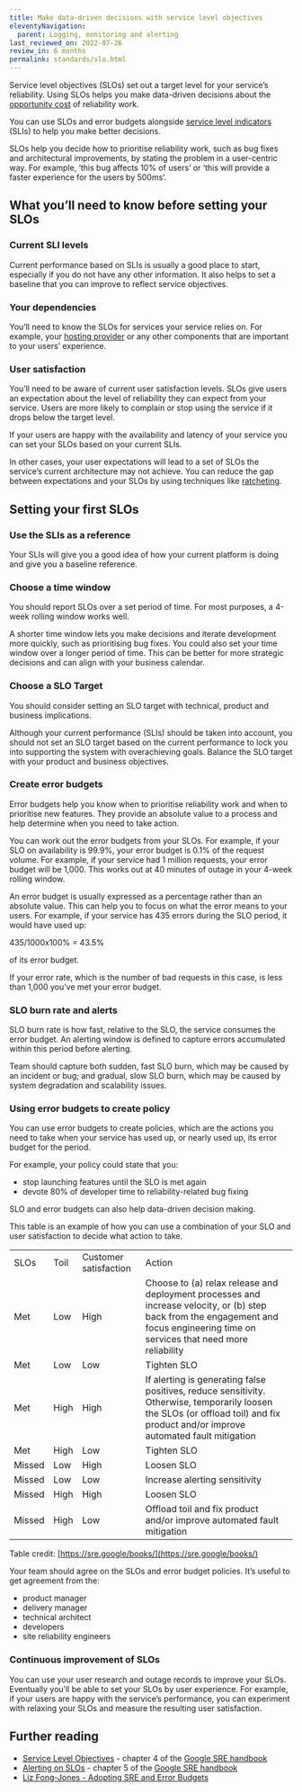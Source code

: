 ```yaml
---
title: Make data-driven decisions with service level objectives
eleventyNavigation:
  parent: Logging, monitoring and alerting
last_reviewed_on: 2022-07-26
review_in: 6 months
permalink: standards/slo.html
---
```


Service level objectives (SLOs) set out a target level for your service’s reliability. Using SLOs helps you make data-driven decisions about the [opportunity cost](https://www.investopedia.com/terms/o/opportunitycost.asp) of reliability work.

You can use SLOs and error budgets alongside [service level indicators](/standards/slis.html) (SLIs) to help you make better decisions.

SLOs help you decide how to prioritise reliability work, such as bug fixes and architectural improvements, by stating the problem in a user-centric way. For example, ‘this bug affects 10% of users’ or ‘this will provide a faster experience for the users by 500ms’.

## What you’ll need to know before setting your SLOs

### Current SLI levels

Current performance based on SLIs is usually a good place to start, especially if you do not have any other information. It also helps to set a baseline that you can improve to reflect service objectives.

### Your dependencies

You’ll need to know the SLOs for services your service relies on. For example, your [hosting provider](/standards/hosting.html) or any other components that are important to your users’ experience.

### User satisfaction

You’ll need to be aware of current user satisfaction levels. SLOs give users an expectation about the level of reliability they can expect from your service. Users are more likely to complain or stop using the service if it drops below the target level.

If your users are happy with the availability and latency of your service you can set your SLOs based on your current SLIs.

In other cases, your user expectations will lead to a set of SLOs the service’s current architecture may not achieve. You can reduce the gap between expectations and your SLOs by using techniques like [ratcheting](https://martinfowler.com/articles/useOfMetrics.html#MetricsAsARatchet).

## Setting your first SLOs

### Use the SLIs as a reference

Your SLIs will give you a good idea of how your current platform is doing and give you a baseline reference.


### Choose a time window

You should report SLOs over a set period of time. For most purposes, a 4-week rolling window works well.

A shorter time window lets you make decisions and iterate development more quickly, such as prioritising bug fixes. You could also set your time window over a longer period of time. This can be better for more strategic decisions and can align with your business calendar.

### Choose a SLO Target

You should consider setting an SLO target with technical, product and business implications.

Although your current performance (SLIs) should be taken into account, you should not set an SLO target based on the current performance to lock you into supporting the system with overachieving goals. Balance the SLO target with your product and business objectives.

### Create error budgets

Error budgets help you know when to prioritise reliability work and when to prioritise new features. They provide an absolute value to a process and help determine when you need to take action.

You can work out the error budgets from your SLOs. For example, if your SLO on availability is 99.9%, your error budget is 0.1% of the request volume. For example, if your service had 1 million requests, your error budget will be 1,000. This works out at 40 minutes of outage in your 4-week rolling window.

An error budget is usually expressed as a percentage rather than an absolute value. This can help you to focus on what the error means to your users. For example, if your service has 435 errors during the SLO period, it would have used up:

435/1000x100% = 43.5%

of its error budget.

If your error rate, which is the number of bad requests in this case, is less than 1,000 you’ve met your error budget.


### SLO burn rate and alerts

SLO burn rate is how fast, relative to the SLO, the service consumes the error budget.  An alerting window is defined to capture errors accumulated within this period before alerting.

Team should capture both sudden, fast SLO burn, which may be caused by an incident or bug; and gradual, slow SLO burn, which may be caused by system degradation and scalability issues.

### Using error budgets to create policy

You can use error budgets to create policies, which are the actions you need to take when your service has used up, or nearly used up, its error budget for the period.

For example, your policy could state that you:

*   stop launching features until the SLO is met again
*   devote 80% of developer time to reliability-related bug fixing

SLO and error budgets can also help data-driven decision making.

This table is an example of how you can use a combination of your SLO and user satisfaction to decide what action to take.

<table>
  <tr>
   <td>SLOs
   </td>
   <td>Toil
   </td>
   <td>Customer satisfaction
   </td>
   <td>Action
   </td>
  </tr>
  <tr>
   <td>Met
   </td>
   <td>Low
   </td>
   <td>High
   </td>
   <td>Choose to (a) relax release and deployment processes and increase velocity, or (b) step back from the engagement and focus engineering time on services that need more reliability
   </td>
  </tr>
  <tr>
   <td>Met
   </td>
   <td>Low
   </td>
   <td>Low
   </td>
   <td>Tighten SLO
   </td>
  </tr>
  <tr>
   <td>Met
   </td>
   <td>High
   </td>
   <td>High
   </td>
   <td>If alerting is generating false positives, reduce sensitivity. Otherwise, temporarily loosen the SLOs (or offload toil) and fix product and/or improve automated fault mitigation
   </td>
  </tr>
  <tr>
   <td>Met
   </td>
   <td>High
   </td>
   <td>Low
   </td>
   <td>Tighten SLO
   </td>
  </tr>
  <tr>
   <td>Missed
   </td>
   <td>Low
   </td>
   <td>High
   </td>
   <td>Loosen SLO
   </td>
  </tr>
  <tr>
   <td>Missed
   </td>
   <td>Low
   </td>
   <td>Low
   </td>
   <td>Increase alerting sensitivity
   </td>
  </tr>
  <tr>
   <td>Missed
   </td>
   <td>High
   </td>
   <td>High
   </td>
   <td>Loosen SLO
   </td>
  </tr>
  <tr>
   <td>Missed
   </td>
   <td>High
   </td>
   <td>Low
   </td>
   <td>Offload toil and fix product and/or improve automated fault mitigation
   </td>
  </tr>
</table>

Table credit: [https://sre.google/books/](https://sre.google/books/)

Your team should agree on the SLOs and error budget policies. It’s useful to get agreement from the:

* product manager
* delivery manager
* technical architect
* developers
* site reliability engineers

### Continuous improvement of SLOs

You can use your user research and outage records to improve your SLOs. Eventually you’ll be able to set your SLOs by user experience. For example, if your users are happy with the service’s performance, you can experiment with relaxing your SLOs and measure the resulting user satisfaction.

## Further reading

* [Service Level Objectives](https://sre.google/sre-book/service-level-objectives/) - chapter 4 of the [Google SRE handbook](https://sre.google/books/)
* [Alerting on SLOs](https://sre.google/workbook/alerting-on-slos/) - chapter 5 of the [Google SRE handbook](https://sre.google/books/)
* [Liz Fong-Jones - Adopting SRE and Error Budgets](https://www.youtube.com/watch?v=7VeU6LnOUms)
